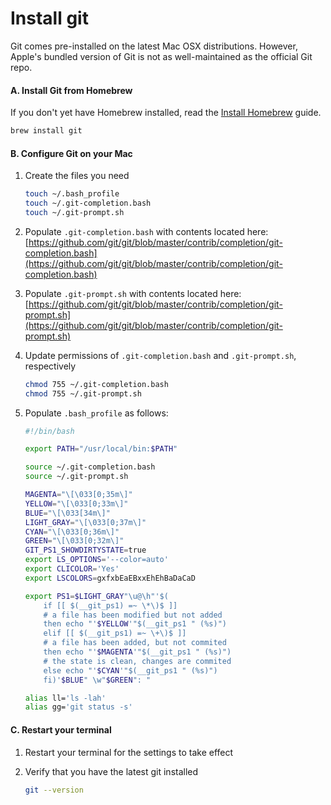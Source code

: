 # Install git

Git comes pre-installed on the latest Mac OSX distributions. However, Apple's bundled version of Git is not as well-maintained as the official Git repo.

#### A. Install Git from Homebrew

If you don't yet have Homebrew installed, read the [Install Homebrew](install-homebrew.md) guide.

```bash
brew install git
```

#### B. Configure Git on your Mac

1. Create the files you need
    
    ```bash
    touch ~/.bash_profile
    touch ~/.git-completion.bash
    touch ~/.git-prompt.sh
    ```

2. Populate `.git-completion.bash` with contents located here: [https://github.com/git/git/blob/master/contrib/completion/git-completion.bash](https://github.com/git/git/blob/master/contrib/completion/git-completion.bash)
3. Populate `.git-prompt.sh` with contents located here: [https://github.com/git/git/blob/master/contrib/completion/git-prompt.sh](https://github.com/git/git/blob/master/contrib/completion/git-prompt.sh)
4. Update permissions of `.git-completion.bash` and `.git-prompt.sh`, respectively
    
    ```bash
    chmod 755 ~/.git-completion.bash
    chmod 755 ~/.git-prompt.sh
    ```
5. Populate `.bash_profile` as follows:

    ```bash
    #!/bin/bash
    
    export PATH="/usr/local/bin:$PATH"
    
    source ~/.git-completion.bash
    source ~/.git-prompt.sh
    
    MAGENTA="\[\033[0;35m\]"
    YELLOW="\[\033[0;33m\]"
    BLUE="\[\033[34m\]"
    LIGHT_GRAY="\[\033[0;37m\]"
    CYAN="\[\033[0;36m\]"
    GREEN="\[\033[0;32m\]"
    GIT_PS1_SHOWDIRTYSTATE=true
    export LS_OPTIONS='--color=auto'
    export CLICOLOR='Yes'
    export LSCOLORS=gxfxbEaEBxxEhEhBaDaCaD
    
    export PS1=$LIGHT_GRAY"\u@\h"'$(
        if [[ $(__git_ps1) =~ \*\)$ ]]
        # a file has been modified but not added
        then echo "'$YELLOW'"$(__git_ps1 " (%s)")
        elif [[ $(__git_ps1) =~ \+\)$ ]]
        # a file has been added, but not commited
        then echo "'$MAGENTA'"$(__git_ps1 " (%s)")
        # the state is clean, changes are commited
        else echo "'$CYAN'"$(__git_ps1 " (%s)")
        fi)'$BLUE" \w"$GREEN": "
    
    alias ll='ls -lah'
    alias gg='git status -s'
    ```

#### C. Restart your terminal

1. Restart your terminal for the settings to take effect
2. Verify that you have the latest git installed
    
    ```bash
    git --version
    ```


